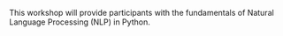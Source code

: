 This workshop will provide participants with the fundamentals of Natural Language Processing (NLP) in Python.